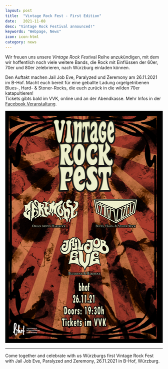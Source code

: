 ```yaml
---
layout: post
title:  "Vintage Rock Fest - First Edition"
date:   2021-11-08
desc: "Vintage Rock Festival announced!"
keywords: "Webpage, News"
icon: icon-html
category: news
---
```


Wir freuen uns unsere <i>Vintage Rock Fest</i>ival Reihe anzukündigen, mit dem wir hoffentlich noch viele weitere Bands, die Rock mit Einflüssen der 60er, 70er und 80er zelebrieren, nach Würzburg einladen können.

Den Auftakt machen Jail Job Eve, Paralyzed und Zeremony am 26.11.2021 im B-Hof. Macht euch bereit für eine geballte Ladung orgelgetribenen Blues-, Hard- & Stoner-Rocks, die euch zurück in die wilden 70er katapultieren!
<br />
Tickets gibts bald im VVK, online und an der Abendkasse. Mehr Infos in der <a href="https://www.facebook.com/events/410984643987340/">Facebook Veranstaltung</a>.

<a href="https://www.facebook.com/events/410984643987340/"><img src="/static/assets/img/landing/vrf_neu.png" height="744px" width="526px"/></a><br />


<hr />
Come together and celebrate with us Würzburgs first Vintage Rock Fest with Jail Job Eve, Paralyzed and Zeremony, 26.11.2021 in B-Hof, Würzburg.
